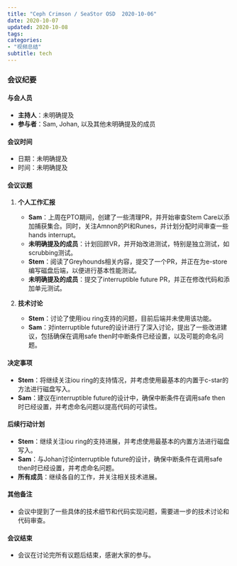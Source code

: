 ```yaml
---
title: "Ceph Crimson / SeaStor OSD  2020-10-06"
date: 2020-10-07
updated: 2020-10-08
tags:
categories:
- "视频总结"
subtitle: tech
---
```



### 会议纪要

#### 与会人员
- **主持人**：未明确提及
- **参与者**：Sam, Johan, 以及其他未明确提及的成员

#### 会议时间
- 日期：未明确提及
- 时间：未明确提及

#### 会议议题
1. **个人工作汇报**
   - **Sam**：上周在PTO期间，创建了一些清理PR，并开始审查Stem Care以添加捕获集合。同时，关注Amnon的PI和Runes，并计划分配时间审查一些hands interrupt。
   - **未明确提及的成员**：计划回顾VR，并开始改进测试，特别是独立测试，如scrubbing测试。
   - **Stem**：阅读了Greyhounds相关内容，提交了一个PR，并正在为e-store编写磁盘后端，以便进行基本性能测试。
   - **未明确提及的成员**：提交了interruptible future PR，并正在修改代码和添加单元测试。

2. **技术讨论**
   - **Stem**：讨论了使用iou ring支持的问题，目前后端并未使用该功能。
   - **Sam**：对interruptible future的设计进行了深入讨论，提出了一些改进建议，包括确保在调用safe then时中断条件已经设置，以及可能的命名问题。

#### 决定事项
- **Stem**：将继续关注iou ring的支持情况，并考虑使用最基本的内置于c-star的方法进行磁盘写入。
- **Sam**：建议在interruptible future的设计中，确保中断条件在调用safe then时已经设置，并考虑命名问题以提高代码的可读性。

#### 后续行动计划
- **Stem**：继续关注iou ring的支持进展，并考虑使用最基本的内置方法进行磁盘写入。
- **Sam**：与Johan讨论interruptible future的设计，确保中断条件在调用safe then时已经设置，并考虑命名问题。
- **所有成员**：继续各自的工作，并关注相关技术进展。

#### 其他备注
- 会议中提到了一些具体的技术细节和代码实现问题，需要进一步的技术讨论和代码审查。

#### 会议结束
- 会议在讨论完所有议题后结束，感谢大家的参与。